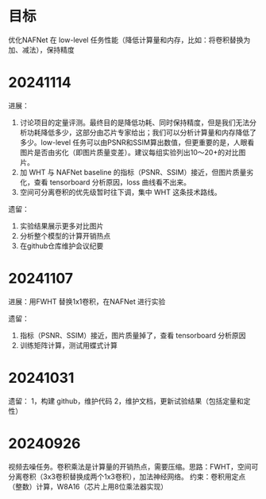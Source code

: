 # 目标
优化NAFNet 在 low-level 任务性能（降低计算量和内存，比如：将卷积替换为加、减法），保持精度

# 20241114
进展：
1. 讨论项目的定量评测。最终目的是降低功耗、同时保持精度，但是我们无法分析功耗降低多少，这部分由芯片专家给出；我们可以分析计算量和内存降低了多少。low-level 任务可以由PSNR和SSIM算出数值，但更重要的是，人眼看图片是否由劣化（即图片质量变差）。建议每组实验列出10～20+的对比图片。
2. 加 WHT 与 NAFNet baseline 的指标（PSNR、SSIM）接近，但图片质量劣化，查看 tensorboard 分析原因，loss 曲线看不出来。
3. 空间可分离卷积的优先级暂时往下调，集中 WHT 这条技术路线。

遗留：
1. 实验结果展示更多对比图片
2. 分析整个模型的计算开销热点
3. 在github仓库维护会议纪要

# 20241107
进展：用FWHT 替换1x1卷积，在NAFNet 进行实验

遗留：
1. 指标（PSNR、SSIM）接近，图片质量掉了，查看 tensorboard 分析原因 
2. 训练矩阵计算，测试用蝶式计算

# 20241031
遗留：
1，构建 github，维护代码
2，维护文档，更新试验结果（包括定量和定性）

# 20240926
视频去噪任务。卷积乘法是计算量的开销热点，需要压缩。思路：FWHT，空间可分离卷积（3x3卷积替换成两个1x3卷积），加法神经网络。
约束：卷积用定点（整数）计算，W8A16（芯片上用8位乘法器实现）



